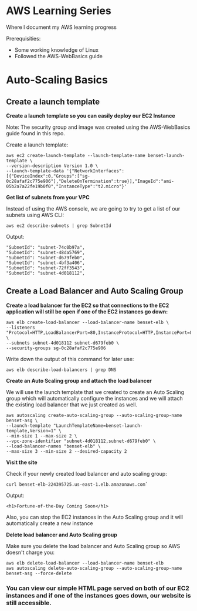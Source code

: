 # AWS Learning Series
Where I document my AWS learning progress

Prerequisities:
* Some working knowledge of Linux
* Followed the AWS-WebBasics guide

# Auto-Scaling Basics  
## Create a launch template
**Create a launch template so you can easily deploy our EC2 Instance**

Note: The security group and image was created using the AWS-WebBasics guide found in this repo.  

Create a launch template:  
```
aws ec2 create-launch-template --launch-template-name benset-launch-template \
--version-description Version 1.0 \
--launch-template-data '{"NetworkInterfaces":[{"DeviceIndex":0,"Groups":["sg-0c28afaf2c775e906"],"DeleteOnTermination":true}],"ImageId":"ami-05b2a7a22fe19b0f0","InstanceType":"t2.micro"}'
```

**Get list of subnets from your VPC**

Instead of using the AWS console, we are going to try to get a list of our subnets using AWS CLI:   
```
aws ec2 describe-subnets | grep SubnetId
```

Output:
```
"SubnetId": "subnet-74c0b97a",
"SubnetId": "subnet-48da5769",
"SubnetId": "subnet-d679feb0",
"SubnetId": "subnet-4bf3a406",
"SubnetId": "subnet-72ff3543",
"SubnetId": "subnet-4d018112",
```

## Create a Load Balancer and Auto Scaling Group
**Create a load balancer for the EC2 so that connections to the EC2 application will still be open if one of the EC2 instances go down:**  

```
aws elb create-load-balancer --load-balancer-name benset-elb \
--listeners "Protocol=HTTP,LoadBalancerPort=80,InstanceProtocol=HTTP,InstancePort=80" \
--subnets subnet-4d018112 subnet-d679feb0 \
--security-groups sg-0c28afaf2c775e906
```

Write down the output of this command for later use:  
```
aws elb describe-load-balancers | grep DNS
```

**Create an Auto Scaling group and attach the load balancer**

We will use the launch template that we created to create an Auto Scaling group which will automatically configure the instances and we will attach the existing load balancer that we just created as well. 

```
aws autoscaling create-auto-scaling-group --auto-scaling-group-name benset-asg \
--launch-template "LaunchTemplateName=benset-launch-template,Version=1" \
--min-size 1 --max-size 2 \
--vpc-zone-identifier "subnet-4d018112,subnet-d679feb0" \
--load-balancer-names "benset-elb" \
--max-size 3 --min-size 2 --desired-capacity 2 
```

**Visit the site**

Check if your newly created load balancer and auto scaling group:  
```
curl benset-elb-224395725.us-east-1.elb.amazonaws.com` 
```

Output:  
```
<h1>Fortune-of-the-Day Coming Soon</h1>
```

Also, you can stop the EC2 instances in the Auto Scaling group and it will automatically create a new instance

**Delete load balancer and Auto Scaling group**

Make sure you delete the load balancer and Auto Scaling group so AWS doesn't charge you:  
```
aws elb delete-load-balancer --load-balancer-name benset-elb
aws autoscaling delete-auto-scaling-group --auto-scaling-group-name benset-asg --force-delete
```

### You can view our simple HTML page served on both of our EC2 instances and if one of the instances goes down, our website is still accessible. 


